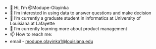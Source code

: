 - 👋 Hi, I’m @Modupe-Olayinka
- 👀 I’m interested in using data to answer questions and make decision
- 🌱 I’m currently a graduate student in informatics at University of Louisiana at Lafayette
- 💞️ I’m currently learning more about product management
- 📫 How to reach me:
- email - modupe.olayinka1@louisiana.edu

<!---
Modupe-Olayinka/Modupe-Olayinka is a ✨ special ✨ repository because its `README.md` (this file) appears on your GitHub profile.
You can click the Preview link to take a look at your changes.
--->
